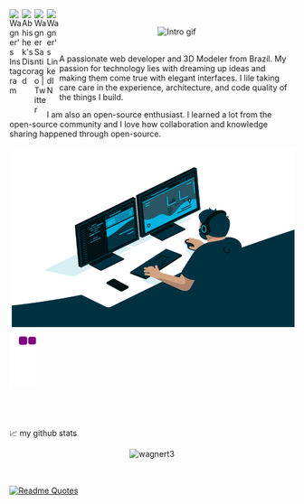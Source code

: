 <a href="https://www.instagram.com/wagner_ben10/">
  <img align="left" alt="Wagner's Instagram" width="22px" src="https://raw.githubusercontent.com/hussainweb/hussainweb/main/icons/instagram.png" />
</a>
<a href="https://discord.gg/wagnert3#0443">  
  <img align="left" alt="Abhishek's Discord" width="22px" src="https://raw.githubusercontent.com/peterthehan/peterthehan/master/assets/discord.svg" />
</a>
<a href="https://twitter.com/">
  <img align="left" alt="Wagner Santiago | Twitter" width="22px" src="https://raw.githubusercontent.com/peterthehan/peterthehan/master/assets/twitter.svg" />
</a>
<a href="https://www.linkedin.com/in/wagnersantiago/">
  <img align="left" alt="Wagner's LinkedIN" width="22px" src="https://raw.githubusercontent.com/peterthehan/peterthehan/master/assets/linkedin.svg" />
</a>
<br>
<p align="center">
  <img src="Intro.gif" alt="Intro gif" />
</p>


<br>
A passionate web developer and 3D Modeler from Brazil. My passion for technology lies with dreaming up ideas and making them come true with elegant interfaces. I lile taking care care in the experience, architecture, and code quality of the things I build.

I am also an open-source enthusiast. I learned a lot from the open-source community and I love how collaboration and knowledge sharing happened through open-source.


  <img align="right" alt="GIF" src="https://github.com/wagnert3/wagnert3/blob/master/code.gif?raw=true" width="500" height="320" />
<br>

![snake gif](https://github.com/wagnert3/wagnert3/blob/output/github-contribution-grid-snake.gif)

<br>

<br>

<br>
📈 my github stats

<p align="center"> <img src="https://github-readme-stats.vercel.app/api?username=wagnert3&show_icons=true&theme=white" alt="wagnert3" />
<br>

<br>

<br>





[![Readme Quotes](https://quotes-github-readme.vercel.app/api?type=horizontal)](https://github.com/piyushsuthar/github-readme-quotes)

